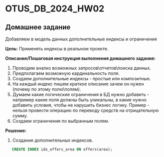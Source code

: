# OTUS_DB_2024_HW02

## **Домашнее задание**

Добавляем в модель данных дополнительные индексы и ограничения

**Цель:**
Применять индексы в реальном проекте.

**Описание/Пошаговая инструкция выполнения домашнего задания:**
1. Проводим анализ возможных запросов\отчетов\поиска данных.  
2. Предполагаем возможную кардинальность поля.
3. Создаем дополнительные индексы - простые или композитные.
4. На каждый индекс пишем краткое описание зачем он нужен (почему по этому полю\полям).
5. Думаем какие логические ограничения в БД нужно добавить - например какие поля должны быть уникальны, в какие нужно добавить условия, чтобы не нарушить бизнес логику. Пример - нельзя провести операцию по переводу средств на отрицательную сумму.
6. Создаем ограничения по выбранным полям.

**Решение:**
1. Создание дополнительных индексов.
```sql
   CREATE INDEX idx_offers_area ON offers(area);
```
